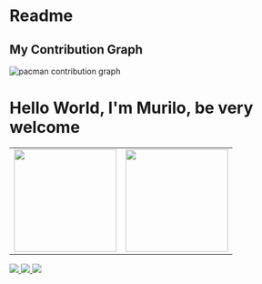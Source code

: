 # Readme

## My Contribution Graph

<picture>
    <source media="(prefers-color-scheme: dark)" srcset="https://raw.githubusercontent.com/[USERNAME]/[USERNAME]/output/pacman-contribution-graph-dark.svg">
    <source media="(prefers-color-scheme: light)" srcset="https://raw.githubusercontent.com/[USERNAME]/[USERNAME]/output/pacman-contribution-graph.svg">
    <img alt="pacman contribution graph" src="https://raw.githubusercontent.com/[USERNAME]/[USERNAME]/output/pacman-contribution-graph.svg">
</picture>



###

# Hello World, I'm Murilo, be very welcome

<table>
  <tr>
    <td>
      <a href="https://github.com/murilosilvaof">
        <img height="180em" src="https://github-readme-stats.vercel.app/api?username=murilosilvaof&show_icons=true&theme=tokyonight&include_all_commits=true&count_private=true"/>
      </a>
    </td>
    <td>
      <img height="180em" src="https://github-readme-stats.vercel.app/api/top-langs/?username=murilosilvaof&layout=compact&langs_count=6&theme=tokyonight"/>
    </td>
  </tr>
</table>

<div> 
  
  <a href="https://www.instagram.com/murilosilvaof/" target="_blank">
    <img src="https://img.shields.io/badge/-Instagram-%23E4405F?style=for-the-badge&logo=instagram&logoColor=white" target="_blank">
  </a>
  
  <a href="https://www.linkedin.com/in/murilosilvaof/" target="_blank">
    <img src="https://img.shields.io/badge/-LinkedIn-%230077B5?style=for-the-badge&logo=linkedin&logoColor=white" target="_blank">
  </a> 
  
  <a href="mailto:murilosilvafrancisco49@gmail.com">
    <img src="https://img.shields.io/badge/-Gmail-%23333?style=for-the-badge&logo=gmail&logoColor=white" target="_blank">
  </a>
</div>
